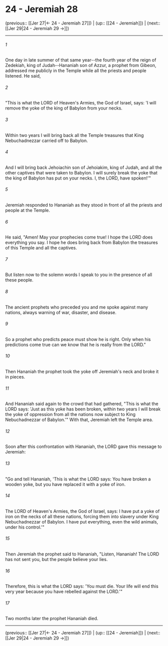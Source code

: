 # 24 - Jeremiah 28

(previous:: [[Jer 27|← 24 - Jeremiah 27]]) | (up:: [[24 - Jeremiah]]) | (next:: [[Jer 29|24 - Jeremiah 29 →]])

***


###### 1 
One day in late summer of that same year--the fourth year of the reign of Zedekiah, king of Judah--Hananiah son of Azzur, a prophet from Gibeon, addressed me publicly in the Temple while all the priests and people listened. He said, 

###### 2 
"This is what the LORD of Heaven's Armies, the God of Israel, says: 'I will remove the yoke of the king of Babylon from your necks. 

###### 3 
Within two years I will bring back all the Temple treasures that King Nebuchadnezzar carried off to Babylon. 

###### 4 
And I will bring back Jehoiachin son of Jehoiakim, king of Judah, and all the other captives that were taken to Babylon. I will surely break the yoke that the king of Babylon has put on your necks. I, the LORD, have spoken!'" 

###### 5 
Jeremiah responded to Hananiah as they stood in front of all the priests and people at the Temple. 

###### 6 
He said, "Amen! May your prophecies come true! I hope the LORD does everything you say. I hope he does bring back from Babylon the treasures of this Temple and all the captives. 

###### 7 
But listen now to the solemn words I speak to you in the presence of all these people. 

###### 8 
The ancient prophets who preceded you and me spoke against many nations, always warning of war, disaster, and disease. 

###### 9 
So a prophet who predicts peace must show he is right. Only when his predictions come true can we know that he is really from the LORD." 

###### 10 
Then Hananiah the prophet took the yoke off Jeremiah's neck and broke it in pieces. 

###### 11 
And Hananiah said again to the crowd that had gathered, "This is what the LORD says: 'Just as this yoke has been broken, within two years I will break the yoke of oppression from all the nations now subject to King Nebuchadnezzar of Babylon.'" With that, Jeremiah left the Temple area. 

###### 12 
Soon after this confrontation with Hananiah, the LORD gave this message to Jeremiah: 

###### 13 
"Go and tell Hananiah, 'This is what the LORD says: You have broken a wooden yoke, but you have replaced it with a yoke of iron. 

###### 14 
The LORD of Heaven's Armies, the God of Israel, says: I have put a yoke of iron on the necks of all these nations, forcing them into slavery under King Nebuchadnezzar of Babylon. I have put everything, even the wild animals, under his control.'" 

###### 15 
Then Jeremiah the prophet said to Hananiah, "Listen, Hananiah! The LORD has not sent you, but the people believe your lies. 

###### 16 
Therefore, this is what the LORD says: 'You must die. Your life will end this very year because you have rebelled against the LORD.'" 

###### 17 
Two months later the prophet Hananiah died.

***

(previous:: [[Jer 27|← 24 - Jeremiah 27]]) | (up:: [[24 - Jeremiah]]) | (next:: [[Jer 29|24 - Jeremiah 29 →]])
